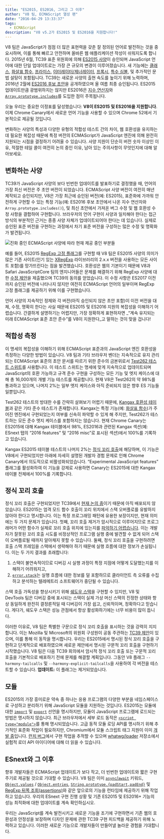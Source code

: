```yaml
---
title: "ES2015, ES2016, 그리고 그 이후"
author: "V8 팀, ECMAScript 열성 팬"
date: "2016-04-29 13:33:37"
tags: 
  - ECMAScript
description: "V8 v5.2가 ES2015 및 ES2016을 지원합니다!"
---
```

V8 팀은 JavaScript가 점점 더 많은 표현력을 갖춘 잘 정의된 언어로 발전하는 것을 중요시하며, 이를 통해 빠르고 안전하며 올바른 웹 애플리케이션 작성이 쉬워지도록 합니다. 2015년 6월, TC39 표준 위원회에 의해 [ES2015 사양](https://www.ecma-international.org/ecma-262/6.0/)이 승인되며 JavaScript 언어에 대한 단일 업데이트로는 가장 큰 규모의 변경이 이루어졌습니다. 새 기능에는 [클래스](https://developer.mozilla.org/ko/docs/Web/JavaScript/Reference/Classes), [화살표 함수](https://developer.mozilla.org/ko/docs/Web/JavaScript/Reference/Functions/Arrow_functions), [프라미스](https://developer.mozilla.org/ko/docs/Web/JavaScript/Reference/Global_Objects/Promise), [이터레이터/제너레이터](https://developer.mozilla.org/ko/docs/Web/JavaScript/Guide/Iterators_and_Generators), [프록시](https://developer.mozilla.org/ko/docs/Web/JavaScript/Reference/Global_Objects/Proxy), [특수 심볼](https://developer.mozilla.org/ko/docs/Web/JavaScript/Reference/Global_Objects/Symbol#Well-known_symbols), 및 추가적인 문법 설탕이 포함됩니다. TC39는 새로운 사양의 출현 속도를 높이기 위해 노력하며, 2016년 2월에 [ES2016 후보 초안](https://tc39.es/ecma262/2016/)을 공개하였으며 올 여름 최종 승인됩니다. ES2015 업데이트만큼 광범위하지는 않지만 ES2016은 [지수 연산자](https://developer.mozilla.org/ko/docs/Web/JavaScript/Reference/Operators/Arithmetic_Operators#Exponentiation)와 [`Array.prototype.includes`](https://developer.mozilla.org/ko/docs/Web/JavaScript/Reference/Global_Objects/Array/includes)를 도입한 점이 주목됩니다.

<!--truncate-->
오늘 우리는 중요한 이정표를 달성했습니다: **V8이 ES2015 및 ES2016을 지원합니다**. 이제 Chrome Canary에서 새로운 언어 기능을 사용할 수 있으며 Chrome 52에서 기본적으로 제공될 것입니다.

변화하는 사양의 특성과 다양한 유형의 적합성 테스트 간의 차이, 웹 호환성을 유지하는 데 필요한 복잡성 때문에 특정 버전의 ECMAScript가 JavaScript 엔진에 의해 완전히 지원되는 시점을 결정하기 어려울 수 있습니다. 사양 지원이 단순히 버전 숫자 이상인 이유, 적절한 테일 콜이 여전히 논의 중인 이유, 남아 있는 주의사항이 무엇인지에 대해 알아보세요.

## 변화하는 사양

TC39가 JavaScript 사양의 보다 빈번한 업데이트를 발표하기로 결정했을 때, 언어의 가장 최신 버전은 주 초안 버전이 되었습니다. ECMAScript 사양 버전이 여전히 매년 제작되고 승인되지만, V8은 가장 최근에 승인된 버전(예: ES2015), 표준화에 가까워 안전하게 구현할 수 있는 특정 기능(예: ES2016 후보 초안에서 나온 지수 연산자와 `Array.prototype.includes()`), 및 최신 초안에서 가져온 버그 수정 및 웹 호환성 수정 사항을 결합하여 구현합니다. 브라우저의 언어 구현이 사양과 일치해야 한다는 접근 방식의 부분적인 근거는 종종 사양 자체가 업데이트되어야 한다는 데 있습니다. 실제로 승인된 표준 버전을 구현하는 과정에서 차기 표준 버전을 구성하는 많은 수정 및 명확화가 발견됩니다.

![진화 중인 ECMAScript 사양에 따라 현재 제공 중인 부분들](/_img/modern-javascript/shipped-features.png)

예를 들어, ES2015 [RegExp 고정 플래그](https://developer.mozilla.org/ko/docs/Web/JavaScript/Reference/Global_Objects/RegExp/sticky)를 구현할 때 V8 팀은 ES2015 사양의 의미가 많은 기존 사이트(인기 있는 [XRegExp](https://github.com/slevithan/xregexp) 라이브러리의 2.x.x 버전을 사용하는 모든 사이트 포함)를 망가뜨린다는 점을 발견했습니다. 호환성은 웹의 기본이기 때문에 V8과 Safari JavaScriptCore 팀의 엔지니어들은 문제를 해결하기 위해 RegExp 사양에 대한 [수정 제안](https://github.com/tc39/ecma262/pull/511)을 제출했으며 TC39의 동의를 얻었습니다. 이 수정 사항은 ES2017 이전까지 승인된 버전에 나타나지 않지만 여전히 ECMAScript 언어의 일부이며 RegExp 고정 플래그를 제공하기 위해 이를 구현했습니다.

언어 사양의 지속적인 정제와 각 버전(아직 승인되지 않은 초안 포함)이 이전 버전을 대체, 수정, 명확히 한다는 사실 때문에 ES2015 및 ES2016 지원의 복잡성을 이해하기 어렵습니다. 간결하게 설명하기는 어렵지만, 가장 정확하게 표현하자면 _“계속 유지되는 미래 ECMAScript 표준 초안 준수”를 V8이 지원한다_고 말하는 것이 맞을 겁니다!

## 적합성 측정

이 명세의 복잡성을 이해하기 위해 ECMAScript 표준과의 JavaScript 엔진 호환성을 측정하는 다양한 방법이 있습니다. V8 팀과 기타 브라우저 벤더는 지속적으로 유지 관리되는 ECMAScript 표준의 초안 문서를 따르기 위한 준수의 금본위로서 [Test262 테스트 스위트](https://github.com/tc39/test262)를 사용합니다. 이 테스트 스위트는 명세에 맞게 지속적으로 업데이트되며 JavaScript의 호환 가능하고 규격 준수 구현을 구성하는 모든 기능 및 엣지 케이스에 대해 총 16,000개의 개별 기능 테스트를 제공합니다. 현재 V8은 Test262의 약 98%를 통과하고 있으며, 나머지 2%는 일부 엣지 케이스와 아직 준비되지 않은 향후 ES 기능들 일뿐입니다.

Test262 테스트의 방대한 수를 간략히 살펴보기 어렵기 때문에, [Kangax 호환성 테이블](http://kangax.github.io/compat-table/ES2015/)과 같은 기타 준수 테스트가 존재합니다. Kangax는 특정 기능(예: [화살표 함수](https://developer.mozilla.org/en-US/docs/Web/JavaScript/Reference/Functions/Arrow_functions))가 주어진 엔진에서 구현되었는지 여부를 신속히 파악할 수 있게 해 주지만, Test262가 테스트하는 모든 준수 엣지 케이스를 포함하지는 않습니다. 현재 Chrome Canary는 ES2015에 대해 Kangax 테이블에서 98%, ES2016과 관련된 Kangax 섹션(예: ESnext 탭의 “2016 features” 및 “2016 misc”로 표시된 섹션)에서 100%를 기록하고 있습니다.

Kangax ES2015 테이블 테스트의 나머지 2%는 [정식 꼬리 호출](http://www.2ality.com/2015/06/tail-call-optimization.html)에 해당하며, 이 기능은 V8에서 구현되었지만 아래에 자세히 설명된 개발자 경험 문제로 인해 Chrome Canary에서 의도적으로 비활성화되었습니다. “Experimental JavaScript features” 플래그를 활성화하여 이 기능을 강제로 사용하면 Canary는 ES2015에 대한 Kangax 테이블 전체에서 100%를 기록합니다.

## 정식 꼬리 호출

정식 꼬리 호출은 구현되었지만 TC39에서 [현재 논의 중](https://github.com/tc39/proposal-ptc-syntax)이기 때문에 아직 배포되지 않았습니다. ES2015는 엄격 모드 함수 호출이 꼬리 위치에서 스택 오버플로를 유발하지 않아야 한다고 명시합니다. 이는 특정 프로그래밍 패턴에 유용한 보장이지만, 현재 의미에는 두 가지 문제가 있습니다. 첫째, 꼬리 호출 제거가 암시적으로 이루어지므로 프로그래머가 어떤 함수가 실제로 꼬리 호출 위치에 있는지를 [파악하기 어렵습니다](http://2ality.com/2015/06/tail-call-optimization.html#checking-whether-a-function-call-is-in-a-tail-position). 이는 개발자가 잘못된 꼬리 호출 시도를 비정상적인 프로그램 실행 중에 발견할 수 없게 되어 스택이 오버플로될 때까지 알아채지 못할 수 있습니다. 둘째, 정식 꼬리 호출을 구현하려면 호출 스택 프레임을 스택에서 생략해야 하기 때문에 실행 흐름에 대한 정보가 손실됩니다. 이는 두 가지 결과를 초래합니다:

1. 스택이 불연속적이므로 디버깅 시 실행 과정이 특정 지점에 어떻게 도달했는지를 이해하기 어려워지고,
2. [`error.stack`](https://developer.mozilla.org/en-US/docs/Web/JavaScript/Reference/Global_Objects/Error/Stack)는 실행 흐름에 대한 정보를 덜 포함하므로 클라이언트 측 오류를 수집하고 분석하는 텔레메트리 소프트웨어가 중단될 수 있습니다.

스택 호출 가독성을 향상시키기 위해 [쉐도우 스택](https://bugs.webkit.org/attachment.cgi?id=274472&action=review)을 구현할 수 있지만, V8 및 DevTools 팀은 디버깅 중에 표시되는 스택이 실제 가상 머신 스택의 진정한 상태와 항상 동일하게 완전히 결정론적일 때 디버깅이 가장 쉽고, 신뢰적이며, 정확하다고 믿습니다. 게다가, 쉐도우 스택은 성능 관점에서 항상 활성화하기에는 너무 비용이 많이 듭니다.

이러한 이유로, V8 팀은 특별한 구문으로 정식 꼬리 호출을 표시하는 것을 강력히 지지합니다. 이는 Mozilla 및 Microsoft의 위원회 구성원이 공동 주관하는 [TC39 제안](https://github.com/tc39/proposal-ptc-syntax)이 있으며, 이를 통해 이 동작을 명시합니다. 우리는 ES2015에서 명시된 정식 꼬리 호출을 구현하고 단계적으로 배포하였으며 새로운 제안에서 명시된 구문적 꼬리 호출을 구현하기 시작했습니다. V8 팀은 다음 TC39 회의에서 암시적 정식 꼬리 호출 또는 구문적 꼬리 호출을 기본적으로 배포하기 전에 문제를 해결할 계획입니다. 그동안 V8 플래그 `--harmony-tailcalls` 및 `--harmony-explicit-tailcalls`을 사용하여 각 버전을 테스트할 수 있습니다. **업데이트:** 이 플래그는 제거되었습니다.

## 모듈

ES2015의 가장 흥미로운 약속 중 하나는 응용 프로그램의 다양한 부분을 네임스페이스로 구성하고 분리하기 위해 JavaScript 모듈을 지원하는 것입니다. ES2015는 모듈에 대한 [`import`](https://developer.mozilla.org/en-US/docs/Web/JavaScript/Reference/Statements/import) 및 [`export`](https://developer.mozilla.org/en-US/docs/Web/JavaScript/Reference/Statements/export) 선언을 명시하지만, 모듈이 JavaScript 프로그램에 로드되는 방법은 명시하지 않습니다. 최근 브라우저에서 세부 로드 동작은 [`<script type="module">`](https://blog.whatwg.org/js-modules)를 통해 명시되었습니다. 고급 동적 모듈 로딩 API를 명시하기 위해 추가적인 표준화 작업이 필요하지만, Chromium에서 모듈 스크립트 태그 지원이 이미 [개발 중](https://groups.google.com/a/chromium.org/d/msg/blink-dev/uba6pMr-jec/tXdg6YYPBAAJ)입니다. [런치 버그](https://bugs.chromium.org/p/v8/issues/detail?id=1569)에서 구현 작업을 추적할 수 있으며 [whatwg/loader](https://github.com/whatwg/loader) 저장소에서 실험적 로더 API 아이디어에 대해 더 읽을 수 있습니다.

## ESnext와 그 이후

향후 개발자들은 ECMAScript 업데이트가 보다 작고, 더 빈번한 업데이트와 짧은 구현 주기로 제공될 것으로 기대할 수 있습니다. V8 팀은 이미 [`async`/`await`](https://github.com/tc39/ecmascript-asyncawait) 키워드, [`Object.values`](https://developer.mozilla.org/en-US/docs/Web/JavaScript/Reference/Global_Objects/Object/values) / [`Object.entries`](https://developer.mozilla.org/en-US/docs/Web/JavaScript/Reference/Global_Objects/Object/entries), [`String.prototype.{padStart,padEnd}`](http://tc39.es/proposal-string-pad-start-end/) 및 [RegExp 뒤쪽 조회(assertions)](/blog/regexp-lookbehind-assertions)와 같은 앞으로의 기능을 런타임에 제공하기 위해 작업하고 있습니다. 우리의 ESnext 구현 진행 상황 및 기존 ES2015 및 ES2016+ 기능의 성능 최적화에 대한 업데이트를 계속 확인하십시오.

우리는 JavaScript를 계속 발전시키고 새로운 기능을 조기에 구현하면서 기존 웹의 호환성과 안정성을 보장하며 디자인 문제에 관한 TC39 구현 피드백을 제공하기 위해 노력하고 있습니다. 이러한 새로운 기능으로 개발자들이 만들어낼 놀라운 경험을 기대합니다.
